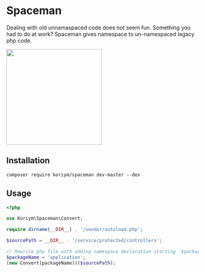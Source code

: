 # Spaceman

Dealing with old unnamaspaced code does not seem fun. Something you had to do at work?
Spaceman gives namespace to un-namespaced legacy php code.

<img src="https://user-images.githubusercontent.com/529021/64026400-a6b6f400-cb79-11e9-9fd0-f14dcf424e67.png" width=250>

## Installation

```
composer require koriym/spaceman dev-master --dev
```

## Usage

```php
<?php

use Koriym\Spaceman\Convert;

require dirname(__DIR__) . '/vendor/autoload.php';

$sourcePath = __DIR__ . '/service/protected/controllers';

// Rewrite php file with adding namespace declaration starting `$packageName` on directory basis
$packageName = 'application';
(new Convert(packageName))($sourcePath);
```
